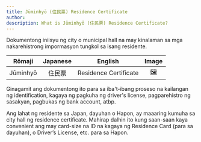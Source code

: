 ```yaml
---
title: Jūminhyō (住民票) Residence Certificate
author:
description: What is Jūminhyō (住民票) Residence Certificate?
---
```

Dokumentong iniisyu ng city o municipal hall na may kinalaman sa mga nakarehistrong impormasyon tungkol sa isang residente.

| Rōmaji | Japanese | English | Image |
| :---: | :---: | :---: | :---: | 
| Jūminhyō | 住民票 | Residence Certificate | [🖼️](juminhyo-residence-certificate.jpg "Jūminhyō") |

Ginagamit ang dokumentong ito para sa iba't-ibang proseso na kailangan ng identification, kagaya ng pagkuha ng driver's license, pagparehistro ng sasakyan, pagbukas ng bank account, atbp.

Ang lahat ng residente sa Japan, dayuhan o Hapon, ay maaaring kumuha sa city hall ng residence certificate. Mahirap dalhin ito kung saan-saan kaya convenient ang may card-size na ID na kagaya ng Residence Card (para sa dayuhan), o Driver’s License, etc. para sa Hapon.